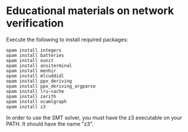 # Educational materials on network verification

Execute the following to install required packages:

```
opam install integers
opam install batteries
opam install ounit
opam install ansiterminal
opam install menhir
opam install mlcuddidl
opam install ppx_deriving
opam install ppx_deriving_argparse
opam install lru-cache
opam install zarith
opam install ocamlgraph
opam install z3
```
  
In order to use the SMT solver, you must have the z3 executable on your PATH. It should have the name "z3".
